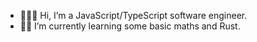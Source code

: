 - 👩🏻‍💻 Hi, I’m a JavaScript/TypeScript software engineer.
- 🏳️‍⚧️ I’m currently learning some basic maths and Rust.

<!---
azurepx/azurepx is a ✨ special ✨ repository because its `README.md` (this file) appears on your GitHub profile.
You can click the Preview link to take a look at your changes.
--->

